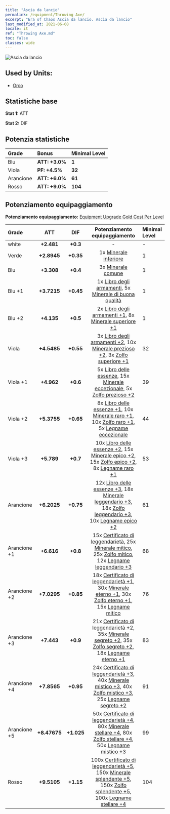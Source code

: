```yaml
---
title: "Ascia da lancio"
permalink: /equipment/Throwing Axe/
excerpt: "Era of Chaos Ascia da lancio. Ascia da lancio"
last_modified_at: 2021-06-08
locale: it
ref: "Throwing Axe.md"
toc: false
classes: wide
---
```


  ![Ascia da lancio](/images/e/e_4031.png)

## Used by Units:

* [Orco](/it/units/Orc/) 


## Statistiche base
 **Stat 1:** ATT

 **Stat 2:** DIF

## Potenzia statistiche

  |     Grade    |   Bonus | Minimal Level | 
  |:-------------|:--------|:--------------| 
  | Blu | **ATT: +3.0%** | **1** | 
  | Viola | **PF: +4.5%** | **32** | 
  | Arancione | **ATT: +6.0%** | **61** | 
  | Rosso | **ATT: +9.0%** | **104** | 


## Potenziamento equipaggiamento
 **Potenziamento equipaggiamento:** [Equipment Upgrade Gold Cost Per Level](/equipment/EquipmentUpgradeCostPerLevel/) 

  |          Grade      | ATT | DIF | Potenziamento equipaggiamento | Minimal Level |
  |:--------------------|:---------:|:---------:|:----------------:|:--------------|
  | white | **+2.481** | **+0.3** | - | - |
  | Verde | **+2.8945** | **+0.35** | 1x [Minerale inferiore](/ItemsIT/mat_1/) | 1 |
  | Blu | **+3.308** | **+0.4** | 3x [Minerale comune](/ItemsIT/mat_6/) | 1 |
  | Blu +1 | **+3.7215** | **+0.45** | 1x [Libro degli armamenti](/ItemsIT/mat_18/), 5x [Minerale di buona qualità](/ItemsIT/mat_12/) | 1 |
  | Blu +2 | **+4.135** | **+0.5** | 2x [Libro degli armamenti +1](/ItemsIT/mat_25/), 8x [Minerale superiore +1](/ItemsIT/mat_19/) | 1 |
  | Viola | **+4.5485** | **+0.55** | 3x [Libro degli armamenti +2](/ItemsIT/mat_32/), 10x [Minerale prezioso +2](/ItemsIT/mat_26/), 3x [Zolfo superiore +1](/ItemsIT/mat_22/) | 32 |
  | Viola +1 | **+4.962** | **+0.6** | 5x [Libro delle essenze](/ItemsIT/mat_39/), 15x [Minerale eccezionale](/ItemsIT/mat_33/), 5x [Zolfo prezioso +2](/ItemsIT/mat_29/) | 39 |
  | Viola +2 | **+5.3755** | **+0.65** | 8x [Libro delle essenze +1](/ItemsIT/mat_46/), 10x [Minerale raro +1](/ItemsIT/mat_40/), 10x [Zolfo raro +1](/ItemsIT/mat_43/), 5x [Legname eccezionale](/ItemsIT/mat_34/) | 44 |
  | Viola +3 | **+5.789** | **+0.7** | 10x [Libro delle essenze +2](/ItemsIT/mat_53/), 15x [Minerale epico +2](/ItemsIT/mat_47/), 15x [Zolfo epico +2](/ItemsIT/mat_50/), 8x [Legname raro +1](/ItemsIT/mat_41/) | 53 |
  | Arancione | **+6.2025** | **+0.75** | 12x [Libro delle essenze +3](/ItemsIT/mat_60/), 18x [Minerale leggendario +3](/ItemsIT/mat_54/), 18x [Zolfo leggendario +3](/ItemsIT/mat_57/), 10x [Legname epico +2](/ItemsIT/mat_48/) | 61 |
  | Arancione +1 | **+6.616** | **+0.8** | 15x [Certificato di leggendarietà](/ItemsIT/mat_67/), 25x [Minerale mitico](/ItemsIT/mat_61/), 25x [Zolfo mitico](/ItemsIT/mat_64/), 12x [Legname leggendario +3](/ItemsIT/mat_55/) | 68 |
  | Arancione +2 | **+7.0295** | **+0.85** | 18x [Certificato di leggendarietà +1](/ItemsIT/mat_74/), 30x [Minerale eterno +1](/ItemsIT/mat_68/), 30x [Zolfo eterno +1](/ItemsIT/mat_71/), 15x [Legname mitico](/ItemsIT/mat_62/) | 76 |
  | Arancione +3 | **+7.443** | **+0.9** | 21x [Certificato di leggendarietà +2](/ItemsIT/mat_81/), 35x [Minerale segreto +2](/ItemsIT/mat_75/), 35x [Zolfo segreto +2](/ItemsIT/mat_78/), 18x [Legname eterno +1](/ItemsIT/mat_69/) | 83 |
  | Arancione +4 | **+7.8565** | **+0.95** | 24x [Certificato di leggendarietà +3](/ItemsIT/mat_88/), 40x [Minerale mistico +3](/ItemsIT/mat_82/), 40x [Zolfo mistico +3](/ItemsIT/mat_85/), 25x [Legname segreto +2](/ItemsIT/mat_76/) | 91 |
  | Arancione +5 | **+8.47675** | **+1.025** | 50x [Certificato di leggendarietà +4](/ItemsIT/mat_95/), 80x [Minerale stellare +4](/ItemsIT/mat_89/), 80x [Zolfo stellare +4](/ItemsIT/mat_92/), 50x [Legname mistico +3](/ItemsIT/mat_83/) | 99 |
  | Rosso | **+9.5105** | **+1.15** | 100x [Certificato di leggendarietà +5](/ItemsIT/mat_102/), 150x [Minerale splendente +5](/ItemsIT/mat_96/), 150x [Zolfo splendente +5](/ItemsIT/mat_99/), 100x [Legname stellare +4](/ItemsIT/mat_90/) | 104 |

